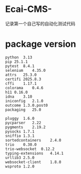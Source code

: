 # Ecai-CMS-
记录第一个自己写的自动化测试代码
# package version
    python	3.13
    pip	25.1.1
    pytest	8.4.1	
    selenium	4.35.0
    attrs	25.3.0	
    certifi	2025.8.3	
    cffi	1.17.1	
    colorama	0.4.6	
    h11	0.16.0	
    idna	3.10	
    iniconfig	2.1.0	
    outcome	1.3.0.post0
    packaging	25.0	
    	
    pluggy	1.6.0	
    pycparser	2.22	
    pygments	2.19.2	
    pysocks	1.7.1	
    sniffio	1.3.1	
    sortedcontainers	2.4.0	
    trio	0.30.0	
    trio-websocket	0.12.2	
    typing-extensions	4.14.1	
    urllib3	2.5.0	
    websocket-client	1.8.0	
    wsproto	1.2.0	
